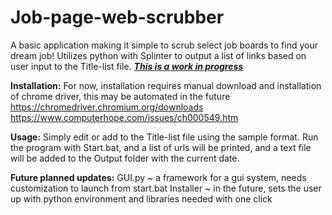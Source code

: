 # Job-page-web-scrubber
A basic application making it simple to scrub select job boards to find your dream job!
Utilizes python with Splinter to output a list of links based on user input to the Title-list file.
<ins>**_This is a work in progress_**</ins>

**Installation:**
For now, installation requires manual download and installation of chrome driver, this may be automated in the future
https://chromedriver.chromium.org/downloads
https://www.computerhope.com/issues/ch000549.htm

**Usage:**
Simply edit or add to the Title-list file using the sample format.
Run the program with Start.bat, and a list of urls will be printed, and a text file will be added to the Output folder with the current date.

**Future planned updates:**
GUI.py ~ a framework for a gui system, needs customization to launch from start.bat
Installer ~ in the future, sets the user up with python environment and libraries needed with one click
